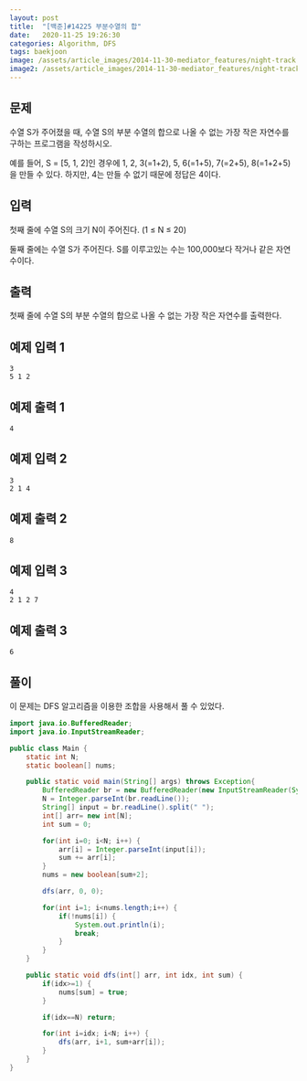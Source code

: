 ```yaml
---
layout: post
title:  "[백준]#14225 부분수열의 합"
date:   2020-11-25 19:26:30
categories: Algorithm, DFS
tags: baekjoon
image: /assets/article_images/2014-11-30-mediator_features/night-track.JPG
image2: /assets/article_images/2014-11-30-mediator_features/night-track-mobile.JPG
---
```


문제
--------------------

수열 S가 주어졌을 때, 수열 S의 부분 수열의 합으로 나올 수 없는 가장 작은 자연수를 구하는 프로그램을 작성하시오.

예를 들어, S = [5, 1, 2]인 경우에 1, 2, 3(=1+2), 5, 6(=1+5), 7(=2+5), 8(=1+2+5)을 만들 수 있다. 하지만, 4는 만들 수 없기 때문에 정답은 4이다.

입력
---------------------------

첫째 줄에 수열 S의 크기 N이 주어진다. (1 ≤ N ≤ 20)

둘째 줄에는 수열 S가 주어진다. S를 이루고있는 수는 100,000보다 작거나 같은 자연수이다.

출력
----------------

첫째 줄에 수열 S의 부분 수열의 합으로 나올 수 없는 가장 작은 자연수를 출력한다.

예제 입력 1 
----------------------

```
3
5 1 2
```

예제 출력 1 
------------------------

```
4
```

예제 입력 2
----------------------

```
3
2 1 4
```

예제 출력 2
------------------------

```
8
```

예제 입력 3
----------------------

```
4
2 1 2 7
```

예제 출력 3
------------------------

```
6
```

풀이
--------------------------

이 문제는 DFS 알고리즘을 이용한 조합을 사용해서 풀 수 있었다.

```java
import java.io.BufferedReader;
import java.io.InputStreamReader;

public class Main {
    static int N;
    static boolean[] nums;

    public static void main(String[] args) throws Exception{
        BufferedReader br = new BufferedReader(new InputStreamReader(System.in));
        N = Integer.parseInt(br.readLine());
        String[] input = br.readLine().split(" ");
        int[] arr= new int[N];
        int sum = 0;

        for(int i=0; i<N; i++) {
            arr[i] = Integer.parseInt(input[i]);
            sum += arr[i];
        }
        nums = new boolean[sum+2];

        dfs(arr, 0, 0);

        for(int i=1; i<nums.length;i++) {
            if(!nums[i]) {
                System.out.println(i);
                break;
            }
        }
    }

    public static void dfs(int[] arr, int idx, int sum) {
        if(idx>=1) {
            nums[sum] = true;
        }

        if(idx==N) return;

        for(int i=idx; i<N; i++) {
            dfs(arr, i+1, sum+arr[i]);
        }
    }
}
```

